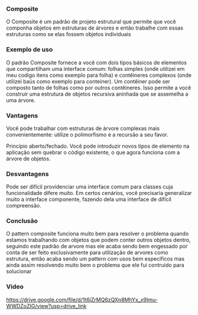 ### Composite

O Composite é um padrão de projeto estrutural que permite que você componha objetos em estruturas de árvores e então trabalhe com essas estruturas como se elas fossem objetos individuais

### Exemplo de uso

O padrão Composite fornece a você com dois tipos básicos de elementos que compartilham uma interface comum: folhas simples (onde utilizei em meu codigo itens como exemplo para folha) e contêineres complexos (onde utilizei baús como exemplo para conteiner). Um contêiner pode ser composto tanto de folhas como por outros contêineres. Isso permite a você construir uma estrutura de objetos recursiva aninhada que se assemelha a uma árvore.

### Vantagens

Você pode trabalhar com estruturas de árvore complexas mais convenientemente: utilize o polimorfismo e a recursão a seu favor.

Princípio aberto/fechado. Você pode introduzir novos tipos de elemento na aplicação sem quebrar o código existente, o que agora funciona com a árvore de objetos.

### Desvantagens

Pode ser difícil providenciar uma interface comum para classes cuja funcionalidade difere muito. Em certos cenários, você precisaria generalizar muito a interface componente, fazendo dela uma interface de difícil compreensão.

### Conclusão

O pattern composite funciona muito bem para resolver o problema quando estamos trabalhando com objetos que podem conter outros objetos dentro, seguindo este padrão de arvore mas ele acaba sendo bem engessado por conta de ser feito exclusivamente para utilização de arvores como estrutura, então acaba sendo um pattern com usos bem especificos mas ainda assim resolvendo muito bem o problema que ele fui contruido para solucionar

### Video

https://drive.google.com/file/d/1t6jZrMQ6zQXn8MhYx_x9Imu-WWDZoZIG/view?usp=drive_link
